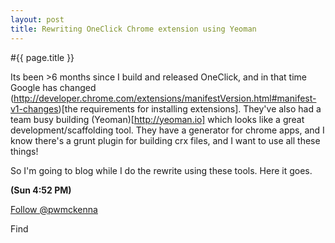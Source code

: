 ```yaml
---
layout: post
title: Rewriting OneClick Chrome extension using Yeoman
---
```


#{{ page.title }}

Its been >6 months since I build and released OneClick, and in that time Google has changed (http://developer.chrome.com/extensions/manifestVersion.html#manifest-v1-changes)[the requirements for installing extensions]. They've also had a team busy building (Yeoman)[http://yeoman.io] which looks like a great development/scaffolding tool. They have a generator for chrome apps, and I know there's a grunt plugin for building crx files, and I want to use all these things!

So I'm going to blog while I do the rewrite using these tools. Here it goes.

__(Sun 4:52 PM)__


<a href="https://twitter.com/pwmckenna" class="twitter-follow-button" data-show-count="false">Follow @pwmckenna</a>
<script>!function(d,s,id){var js,fjs=d.getElementsByTagName(s)[0];if(!d.getElementById(id)){js=d.createElement(s);js.id=id;js.src="//platform.twitter.com/widgets.js";fjs.parentNode.insertBefore(js,fjs);}}(document,"script","twitter-wjs");</script>Find